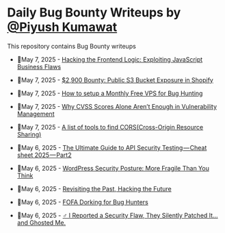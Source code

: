 # Daily Bug Bounty Writeups by [@Piyush Kumawat](https://twitter.com/piyush_supiy) 
This repository contains Bug Bounty writeups

<!-- BLOG-POST-LIST:START -->
 - 💯May 7, 2025 - [Hacking the Frontend Logic: Exploiting JavaScript Business Flaws](https://infosecwriteups.com/hacking-the-frontend-logic-exploiting-javascript-business-flaws-b6600fafd8a4?source=rss------bug_bounty-5) 

 - 💯May 7, 2025 - [$2,900 Bounty: Public S3 Bucket Exposure in Shopify](https://infosecwriteups.com/2-900-bounty-public-s3-bucket-exposure-in-shopify-05b14bbf6dad?source=rss------bug_bounty-5) 

 - 💯May 7, 2025 - [How to setup a Monthly Free VPS for Bug Hunting](https://infosecwriteups.com/how-to-setup-a-monthly-free-vps-for-bug-hunting-d41d0fa3ed6c?source=rss------bug_bounty-5) 

 - 💯May 7, 2025 - [Why CVSS Scores Alone Aren’t Enough in Vulnerability Management](https://medium.com/@paritoshblogs/why-cvss-scores-alone-arent-enough-in-vulnerability-management-219e8efad30e?source=rss------bug_bounty-5) 

 - 💯May 7, 2025 - [A list of tools to find CORS&lpar;Cross-Origin Resource Sharing&rpar;](https://medium.com/@loyalonlytoday/a-list-of-tools-to-find-cors-cross-origin-resource-sharing-37f4c5ead5a1?source=rss------bug_bounty-5) 

 - 💯May 6, 2025 - [The Ultimate Guide to API Security Testing — Cheat sheet 2025 — Part2](https://t4144t.medium.com/the-ultimate-guide-to-api-security-testing-cheat-sheet-2025-part2-a7d8a69710ff?source=rss------bug_bounty-5) 

 - 💯May 6, 2025 - [WordPress Security Posture: More Fragile Than You Think](https://medium.com/@reuvenel5/wordpress-security-posture-more-fragile-than-you-think-15497115b435?source=rss------bug_bounty-5) 

 - 💯May 6, 2025 - [Revisiting the Past, Hacking the Future](https://infosecwriteups.com/invalid-bug-c3cae222858c?source=rss------bug_bounty-5) 

 - 💯May 6, 2025 - [FOFA Dorking for Bug Hunters](https://medium.com/legionhunters/fofa-dorking-for-bug-hunters-a35c80bbab6e?source=rss------bug_bounty-5) 

 - 💯May 6, 2025 - [️‍♂️ I Reported a Security Flaw, They Silently Patched It… and Ghosted Me.](https://medium.com/@rolextital/%EF%B8%8F-%EF%B8%8F-i-reported-a-security-flaw-they-silently-patched-it-and-ghosted-me-03f0a02a696b?source=rss------bug_bounty-5) 
<!-- BLOG-POST-LIST:END -->
